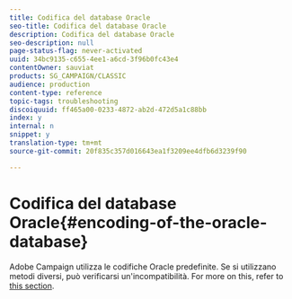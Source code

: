 ```yaml
---
title: Codifica del database Oracle
seo-title: Codifica del database Oracle
description: Codifica del database Oracle
seo-description: null
page-status-flag: never-activated
uuid: 34bc9135-c655-4ee1-a6cd-3f96b0fc43e4
contentOwner: sauviat
products: SG_CAMPAIGN/CLASSIC
audience: production
content-type: reference
topic-tags: troubleshooting
discoiquuid: ff465a00-0233-4872-ab2d-472d5a1c88bb
index: y
internal: n
snippet: y
translation-type: tm+mt
source-git-commit: 20f835c357d016643ea1f3209ee4dfb6d3239f90

---
```



# Codifica del database Oracle{#encoding-of-the-oracle-database}

Adobe Campaign utilizza le codifiche Oracle predefinite. Se si utilizzano metodi diversi, può verificarsi un&#39;incompatibilità. For more on this, refer to [this section](../../installation/using/database.md#oracle).
